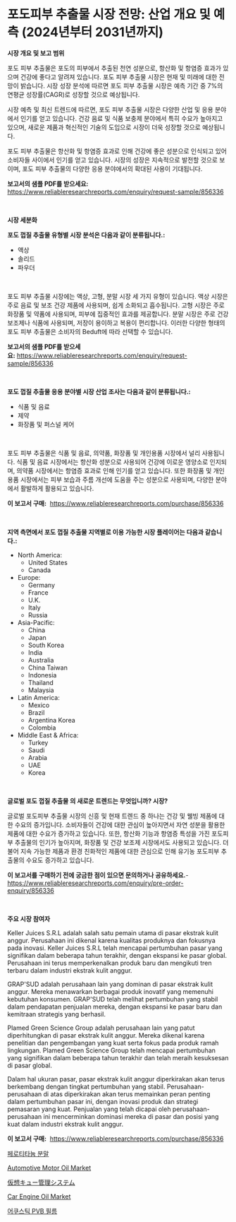 <p><h1>포도피부 추출물 시장 전망: 산업 개요 및 예측 (2024년부터 2031년까지)</h1></p><p><strong>시장 개요 및 보고 범위</strong></p>
<p><p>포도 피부 추출물은 포도의 피부에서 추출된 천연 성분으로, 항산화 및 항염증 효과가 있으며 건강에 좋다고 알려져 있습니다. 포도 피부 추출물 시장은 현재 및 미래에 대한 전망이 밝습니다. 시장 성장 분석에 따르면 포도 피부 추출물 시장은 예측 기간 중 7%의 연평균 성장률(CAGR)로 성장할 것으로 예상됩니다. </p><p>시장 예측 및 최신 트렌드에 따르면, 포도 피부 추출물 시장은 다양한 산업 및 응용 분야에서 인기를 얻고 있습니다. 건강 음료 및 식품 보충제 분야에서 특히 수요가 높아지고 있으며, 새로운 제품과 혁신적인 기술의 도입으로 시장이 더욱 성장할 것으로 예상됩니다. </p><p>포도 피부 추출물은 항산화 및 항염증 효과로 인해 건강에 좋은 성분으로 인식되고 있어 소비자들 사이에서 인기를 얻고 있습니다. 시장의 성장은 지속적으로 발전할 것으로 보이며, 포도 피부 추출물의 다양한 응용 분야에서의 확대된 사용이 기대됩니다.</p></p>
<p><strong>보고서의 샘플 PDF를 받으세요:</strong> <a href="https://www.reliableresearchreports.com/enquiry/request-sample/856336">https://www.reliableresearchreports.com/enquiry/request-sample/856336</a></p>
<p>&nbsp;</p>
<p><strong>시장 세분화</strong></p>
<p><strong>포도 껍질 추출물 유형별 시장 분석은 다음과 같이 분류됩니다.:</strong></p>
<p><ul><li>액상</li><li>솔리드</li><li>파우더</li></ul></p>
<p>&nbsp;</p>
<p><p>포도 피부 추출물 시장에는 액상, 고형, 분말 시장 세 가지 유형이 있습니다. 액상 시장은 주로 음료 및 보조 건강 제품에 사용되며, 쉽게 소화되고 흡수됩니다. 고형 시장은 주로 화장품 및 약품에 사용되며, 피부에 집중적인 효과를 제공합니다. 분말 시장은 주로 건강 보조제나 식품에 사용되며, 저장이 용이하고 복용이 편리합니다. 이러한 다양한 형태의 포도 피부 추출물은 소비자의 Beduft에 따라 선택할 수 있습니다.</p></p>
<p><strong>보고서의 샘플 PDF를 받으세요:</strong>&nbsp;<a href="https://www.reliableresearchreports.com/enquiry/request-sample/856336">https://www.reliableresearchreports.com/enquiry/request-sample/856336</a></p>
<p>&nbsp;</p>
<p><strong> 포도 껍질 추출물 응용 분야별 시장 산업 조사는 다음과 같이 분류됩니다.:</strong></p>
<p><ul><li>식품 및 음료</li><li>제약</li><li>화장품 및 퍼스널 케어</li></ul></p>
<p>&nbsp;</p>
<p><p>포도 피부 추출물은 식품 및 음료, 의약품, 화장품 및 개인용품 시장에서 널리 사용됩니다. 식품 및 음료 시장에서는 항산화 성분으로 사용되어 건강에 이로운 영양소로 인지되며, 의약품 시장에서는 항염증 효과로 인해 인기를 얻고 있습니다. 또한 화장품 및 개인용품 시장에서는 피부 보습과 주름 개선에 도움을 주는 성분으로 사용되며, 다양한 분야에서 활발하게 활용되고 있습니다.</p></p>
<p><strong>이 보고서 구매:</strong>&nbsp; <a href="https://www.reliableresearchreports.com/purchase/856336">https://www.reliableresearchreports.com/purchase/856336</a></p>
<p>&nbsp;</p>
<p><strong>지역 측면에서 포도 껍질 추출물 지역별로 이용 가능한 시장 플레이어는 다음과 같습니다.:</strong></p>
<p><ul>
    <li>
        North America:
        <ul>
            <li>United States</li>
            <li>Canada</li>
        </ul>
    </li>
    <li>
        Europe:
        <ul>
            <li>Germany</li>
            <li>France</li>
            <li>U.K.</li>
            <li>Italy</li>
            <li>Russia</li>
        </ul>
    </li>
    <li>
        Asia-Pacific:
        <ul>
            <li>China</li>
            <li>Japan</li>
            <li>South Korea</li>
            <li>India</li>
            <li>Australia</li>
            <li>China Taiwan</li>
            <li>Indonesia</li>
            <li>Thailand</li>
            <li>Malaysia</li>
        </ul>
    </li>
    <li>
        Latin America:
        <ul>
            <li>Mexico</li>
            <li>Brazil</li>
            <li>Argentina Korea</li>
            <li>Colombia</li>
        </ul>
    </li>
    <li>
        Middle East & Africa:
        <ul>
            <li>Turkey</li>
            <li>Saudi</li>
            <li>Arabia</li>
            <li>UAE</li>
            <li>Korea</li>
        </ul>
    </li>
    </ul></p>
<p>&nbsp;</p>
<p><strong>글로벌 포도 껍질 추출물 의 새로운 트렌드는 무엇입니까? 시장?</strong></p>
<p><p>글로벌 포도피부 추출물 시장의 신흥 및 현재 트렌드 중 하나는 건강 및 웰빙 제품에 대한 수요의 증가입니다. 소비자들이 건강에 대한 관심이 높아지면서 자연 성분을 활용한 제품에 대한 수요가 증가하고 있습니다. 또한, 항산화 기능과 항염증 특성을 가진 포도피부 추출물의 인기가 높아지며, 화장품 및 건강 보조제 시장에서도 사용되고 있습니다. 더불어 지속 가능한 제품과 환경 친화적인 제품에 대한 관심으로 인해 유기농 포도피부 추출물의 수요도 증가하고 있습니다.</p></p>
<p><strong>이 보고서를 구매하기 전에 궁금한 점이 있으면 문의하거나 공유하세요.</strong>- <a href="https://www.reliableresearchreports.com/enquiry/pre-order-enquiry/856336">https://www.reliableresearchreports.com/enquiry/pre-order-enquiry/856336</a></p>
<p>&nbsp;</p>
<p><strong>주요 시장 참여자</strong></p>
<p><p>Keller Juices S.R.L adalah salah satu pemain utama di pasar ekstrak kulit anggur. Perusahaan ini dikenal karena kualitas produknya dan fokusnya pada inovasi. Keller Juices S.R.L telah mencapai pertumbuhan pasar yang signifikan dalam beberapa tahun terakhir, dengan ekspansi ke pasar global. Perusahaan ini terus memperkenalkan produk baru dan mengikuti tren terbaru dalam industri ekstrak kulit anggur.</p><p>GRAP'SUD adalah perusahaan lain yang dominan di pasar ekstrak kulit anggur. Mereka menawarkan berbagai produk inovatif yang memenuhi kebutuhan konsumen. GRAP'SUD telah melihat pertumbuhan yang stabil dalam pendapatan penjualan mereka, dengan ekspansi ke pasar baru dan kemitraan strategis yang berhasil.</p><p>Plamed Green Science Group adalah perusahaan lain yang patut diperhitungkan di pasar ekstrak kulit anggur. Mereka dikenal karena penelitian dan pengembangan yang kuat serta fokus pada produk ramah lingkungan. Plamed Green Science Group telah mencapai pertumbuhan yang signifikan dalam beberapa tahun terakhir dan telah meraih kesuksesan di pasar global.</p><p>Dalam hal ukuran pasar, pasar ekstrak kulit anggur diperkirakan akan terus berkembang dengan tingkat pertumbuhan yang stabil. Perusahaan-perusahaan di atas diperkirakan akan terus memainkan peran penting dalam pertumbuhan pasar ini, dengan inovasi produk dan strategi pemasaran yang kuat. Penjualan yang telah dicapai oleh perusahaan-perusahaan ini mencerminkan dominasi mereka di pasar dan posisi yang kuat dalam industri ekstrak kulit anggur.</p></p>
<p><strong>이 보고서 구매:</strong>&nbsp;&nbsp;<a href="https://www.reliableresearchreports.com/purchase/856336">https://www.reliableresearchreports.com/purchase/856336</a></p>
<p><p><a href="https://github.com/vskv4779xr1/Market-Research-Report-List-1/blob/main/35098699156.md">페로티타늄 분말</a></p><p><a href="https://issuu.com/reportprime-2/docs/automotive-motor-oil-market-size-2030.pptx">Automotive Motor Oil Market</a></p><p><a href="https://github.com/EmoryYundt1935/Market-Research-Report-List-1/blob/main/90103109808.md">仮想キュー管理システム</a></p><p><a href="https://issuu.com/reportprime-2/docs/car-engine-oil-market-size-2030.pptx">Car Engine Oil Market</a></p><p><a href="https://github.com/CliftonFisher9067/Market-Research-Report-List-1/blob/main/32134899157.md">어쿠스틱 PVB 필름</a></p></p>
